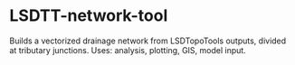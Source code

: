 # LSDTT-network-tool
Builds a vectorized drainage network from LSDTopoTools outputs, divided at tributary junctions. Uses: analysis, plotting, GIS, model input.
